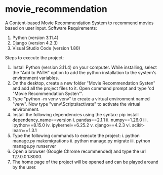 # movie_recommendation
A Content-based Movie Recommendation System to recommend movies based on user input.
Software Requirements:
1) Python (version 3.11.4)
2) Django (version 4.2.3)
3) Visual Studio Code (version 1.80)

Steps to execute the project:
1. Install Python (version 3.11.4) on your computer. While installing, select the "Add to PATH" option to add the python installation to the system's environment variables.
2. On the desktop, create a new folder "Movie Recommendation Systen" and add all the project files to it. Open command prompt and type 'cd "Movie Recommendation Systen"'.
3. Type "python -m venv venv" to create a virtual environment named "venv". Now type "venv\Scripts\activate" to activate the virtual environment.
4. Install the following dependencies using the syntax: pip install dependency_name==version
    i. pandas==2.1.1
    ii. numpy==1.26.0
    iii. ipython==8.15.0
    iv. ipykernel==6.25.2
    v. django==4.2.3
    vi. scikit-learn==1.3.1
5. Type the following commands to execute the project:
    i. python manage.py makemigrations
    ii. python manage.py migrate
    iii. python manage.py runserver
6. Open a browser (Google Chrome recommended) and type the url 127.0.0.1:8000.
7. The home page of the project will be opened and can be played around by the user.